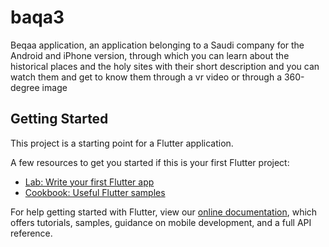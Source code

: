 # baqa3

Beqaa application, an application belonging to a Saudi company for the Android and iPhone version, through which you can learn about the historical places and the holy sites with their short description and you can watch them and get to know them through a vr video or through a 360-degree image

## Getting Started

This project is a starting point for a Flutter application.

A few resources to get you started if this is your first Flutter project:

- [Lab: Write your first Flutter app](https://flutter.dev/docs/get-started/codelab)
- [Cookbook: Useful Flutter samples](https://flutter.dev/docs/cookbook)

For help getting started with Flutter, view our
[online documentation](https://flutter.dev/docs), which offers tutorials,
samples, guidance on mobile development, and a full API reference.
